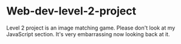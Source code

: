 # Web-dev-level-2-project
Level 2 project is an image matching game. Please don't look at my JavaScript section. It's very embarrassing now looking back at it.
